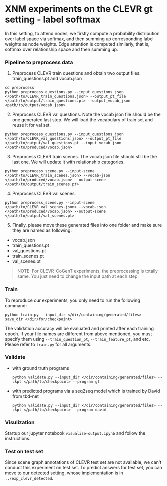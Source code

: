 
# XNM experiments on the CLEVR gt setting - label softmax
In this setting, to attend nodes, we firstly compute a probability distribution over label space via softmax, and then summing up corresponding label weights as node weights. Edge attention is computed similarly, that is, softmax over relationship space and then summing up.

### Pipeline to preprocess data

1. Preprocess CLEVR train questions and obtain two output files: train_questions.pt and vocab.json
```
cd preprocess
python preprocess_questions.py --input_questions_json </path/to/CLEVR_train_questions.json> --output_pt_file </path/to/output/train_questions.pt> --output_vocab_json <path/to/output/vocab.json>
```

2. Preprocess CLEVR val questions. Note the vocab json file should be the one generated last step. We will load the vocabulary of train set and reuse it for val set.
```
python preprocess_questions.py --input_questions_json </path/to/CLEVR_val_questions.json> --output_pt_file </path/to/output/val_questions.pt --input_vocab_json </path/to/produced/vocab.json>

```

3. Preprocess CLEVR train scenes. The vocab json file should still be the last one. We will update it with relationship categories.
```
python preprocess_scene.py --input-scene </path/to/CLEVR_train_scenes.json> --vocab-json </path/to/produced/vocab.json> --output-scene </path/to/output/train_scenes.pt>
```

4. Preprocess CLEVR val scenes.
```
python preprocess_scene.py --input-scene </path/to/CLEVR_val_scenes.json> --vocab-json </path/to/produced/vocab.json> --output-scene </path/to/output/val_scenes.pt>
```

5. Finally, please move these generated files into one folder and make sure they are named as following:
- vocab.json
- train_questions.pt
- val_questions.pt
- train_scenes.pt
- val_scenes.pt

> NOTE: For CLEVR-CoGenT experiments, the preprocessing is totally same. You just need to change the input path at each step.


### Train
To reproduce our experiments, you only need to run the following command:
```
python train.py --input_dir </dir/containing/generated/files> --save_dir </dir/for/checkpoint>
```
The validation accuracy will be evaluated and printed after each training epoch.
If your file names are different from above mentioned, you must specify them using `--train_question_pt`, `--train_feature_pt`, and etc. Please refer to `train.py` for all arguments.


### Validate
- with ground truth programs
    ```
    python validate.py --input_dir </dir/containing/generated/files> --ckpt </path/to/checkpoint> --program gt
    ```
- with predicted programs via a seq2seq model which is trained by David from tbd-net 
    ```
    python validate.py --input_dir </dir/containing/generated/files> --ckpt </path/to/checkpoint> --program david
    ```


### Visulization
Startup our jupyter notebook `visualize-output.ipynb` and follow the instructions.


### Test on test set
Since scene graph annotations of CLEVR test set are not available, we can't conduct this experiment on test set. To predict answers for test set, you can move to our detected setting, whose implementation is in `../exp_clevr_detected`.

